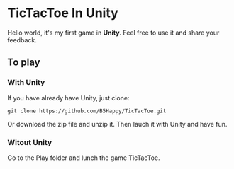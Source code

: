 # TicTacToe In Unity 

Hello world, it's my first game in **Unity**. Feel free to use it and share your feedback.

## To play 

### With Unity 

If you have already have Unity, just clone:
```
git clone https://github.com/B5Happy/TicTacToe.git
```
Or download the zip file and unzip it.
Then lauch it with Unity and have fun.

### Witout Unity

Go to the Play folder and lunch the game TicTacToe.